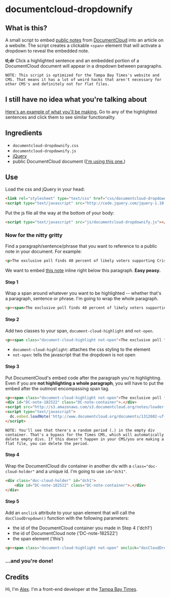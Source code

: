 # documentcloud-dropdownify
## What is this?
A small script to embed [public notes](http://www.documentcloud.org/help/notes) from [DocumentCloud](http://www.documentcloud.org) into an article on a website. The script creates a clickable `<span>` element that will activate a dropdown to reveal the embedded note.

**tl;dr** Click a highlighted sentence and an embedded portion of a DocumentCloud document will appear in a dropdown between paragraphs.

`NOTE: This script is optimized for the Tampa Bay Times's website and CMS. That means it has a lot of weird hacks that aren't necessary for other CMS's and definitely not for flat files.`

## I still have no idea what you're talking about
[Here's an example of what you'll be making.](http://www.washingtonpost.com/sf/investigative/2014/10/11/cash-seizures-fuel-police-spending/) Go to any of the highlighted sentences and click them to see similar functionality.

## Ingredients
- `documentcloud-dropdownify.css`
- `documentcloud-dropdownify.js`
- [jQuery](http://jquery.com/)
- public DocumentCloud document ([I'm using this one.](http://tampabay.com/tbprojects/dcloud/dcloud-template.html?doc=1312602-uf-poll-results-10-13-14))

## Use
Load the css and jQuery in your head:
```html
<link rel="stylesheet" type="text/css" href="css/documentcloud-dropdownify.css">
<script type="text/javascript" src="http://code.jquery.com/jquery-1.10.2.min.js"></script>
```
Put the js file all the way at the bottom of your body:
```html
<script type="text/javascript" src="js/documentcloud-dropdownify.js"></script>
```

### Now for the nitty gritty
Find a paragraph/sentence/phrase that you want to reference to a public note in your document. For example:
```html
<p>The exclusive poll finds 40 percent of likely voters supporting Crist, 40 percent backing Scott, and 6 percent for Libertarian nominee Adrian Wyllie.</p>
```
We want to embed [this note](http://tampabay.com/tbprojects/dcloud/dcloud-template.html?doc=1312602-uf-poll-results-10-13-14#document/p4/a182522) inline right below this paragraph. **Easy peasy.**

#### Step 1
Wrap a span around whatever you want to be highlighted -- whether that's a paragraph, sentence or phrase. I'm going to wrap the whole paragraph.

```html
<p><span>The exclusive poll finds 40 percent of likely voters supporting Crist, 40 percent backing Scott, and 6 percent for Libertarian nominee Adrian Wyllie.</span></p>
```

#### Step 2
Add two classes to your span, `document-cloud-highlight` and `not-open`.
```html
<p><span class="document-cloud-highlight not-open">The exclusive poll finds 40 percent of likely voters supporting Crist, 40 percent backing Scott, and 6 percent for Libertarian nominee Adrian Wyllie.</span></p>
```

- `document-cloud-highlight`: attaches the css styling to the element
- `not-open`: tells the javascript that the dropdown is not open

#### Step 3
Put DocumentCloud's embed code after the paragraph you're highlighting. Even if you are **not highlighting a whole paragraph**, you will have to put the embed after the outmost encompassing span tag.
```html
<p><span class="document-cloud-highlight not-open">The exclusive poll finds 40 percent of likely voters supporting Crist, 40 percent backing Scott, and 6 percent for Libertarian nominee Adrian Wyllie.</span></p>
<div id="DC-note-182522" class="DC-note-container">.</div>
<script src="http://s3.amazonaws.com/s3.documentcloud.org/notes/loader.js"></script>
<script type="text/javascript">
  dc.embed.loadNote('http://www.documentcloud.org/documents/1312602-uf-poll-results-10-13-14/annotations/182522.js');
</script>
```
`NOTE: You'll see that there's a random period (.) in the empty div container. That's a bypass for the Times CMS, which will automatically delete empty divs. If this doesn't happen in your CMS/you are making a flat file, you can delete the period.`

#### Step 4
Wrap the DocumentCloud div container in another div with a `class="doc-cloud-holder"` and a unique id. I'm going to use `id="dch1"`.

```html
<div class="doc-cloud-holder" id="dch1">
    <div id="DC-note-182522" class="DC-note-container">.</div>
</div>
```

#### Step 5
Add an `onclick` attribute to your span element that will call the `docCloudDropdown()` function with the following parameters:
- the id of the DocumentCloud container you made in Step 4 ('dch1')
- the id of DocumentCloud note ('DC-note-182522')
- the span element ('this')

```html
<p><span class="document-cloud-highlight not-open" onclick="docCloudDropdown('dch1','DC-note-182522',this);">The exclusive poll finds 40 percent of likely voters supporting Crist, 40 percent backing Scott, and 6 percent for Libertarian nominee Adrian Wyllie.</span></p>
```

### ...and you're done!

## Credits
Hi, I'm [Alex](http://www.alexisnsanchez.com). I'm a front-end developer at the [Tampa Bay Times](http://www.tampabay.com).